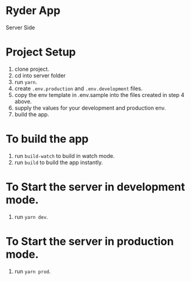 # Ryder App

Server Side

# Project Setup

1. clone project.
2. cd into server folder
3. run `yarn`.
4. create `.env.production` and `.env.development` files.
5. copy the env template in .env.sample into the files created in step 4 above.
6. supply the values for your development and production env.
7. build the app.

# To build the app

1. run `build-watch` to build in watch mode.
2. run `build` to build the app instantly.

# To Start the server in development mode.

1. run `yarn dev`.

# To Start the server in production mode.

1. run `yarn prod`.
